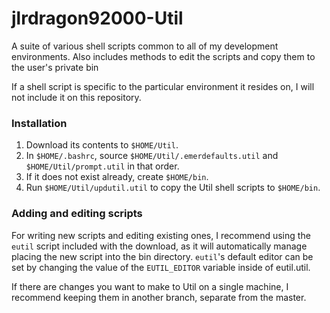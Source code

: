 jlrdragon92000-Util
===================
A suite of various shell scripts common to all of my development environments.
Also includes methods to edit the scripts and copy them to the user's private bin

If a shell script is specific to the particular environment it resides on, I will not include it on this repository.

### Installation
1. Download its contents to `$HOME/Util`.
2. In `$HOME/.bashrc`, source `$HOME/Util/.emerdefaults.util` and `$HOME/Util/prompt.util` in that order.
3. If it does not exist already, create `$HOME/bin`.
4. Run `$HOME/Util/updutil.util` to copy the Util shell scripts to `$HOME/bin`.

### Adding and editing scripts
For writing new scripts and editing existing ones, I recommend using the `eutil` script included with the download, as it will automatically manage placing the new script into the bin directory.
`eutil`'s default editor can be set by changing the value of the `EUTIL_EDITOR` variable inside of eutil.util.

If there are changes you want to make to Util on a single machine, I recommend keeping them in another branch, separate from the master.

